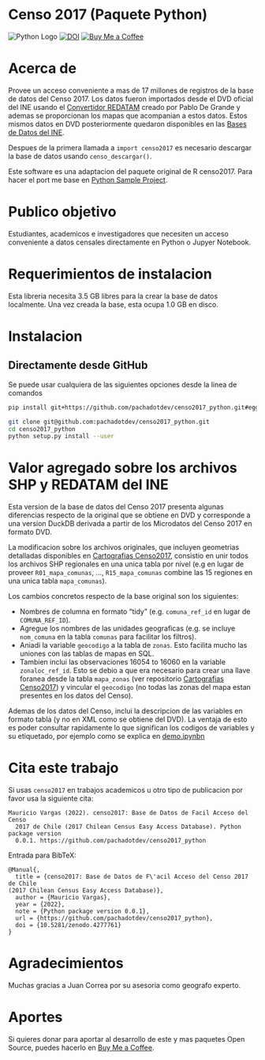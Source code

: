 # Censo 2017 (Paquete Python)

<!-- badges: start -->

![Python Logo](https://www.python.org/static/community_logos/python-logo.png "Sample inline image")
[![DOI](https://zenodo.org/badge/DOI/10.5281/zenodo.4277761.svg)](https://doi.org/10.5281/zenodo.4277761)
[![Buy Me a
Coffee](https://img.shields.io/badge/buymeacoffee-pacha-yellow)](https://www.buymeacoffee.com/pacha?via=github)
<!-- badges: end -->

# Acerca de

Provee un acceso conveniente a mas de 17 millones de registros de la
base de datos del Censo 2017. Los datos fueron importados desde el DVD
oficial del INE usando el [Convertidor
REDATAM](https://github.com/discontinuos/redatam-converter/) creado por
Pablo De Grande y ademas se proporcionan los mapas que acompanian a
estos datos. Estos mismos datos en DVD posteriormente quedaron
disponibles en las [Bases de Datos del
INE](https://www.ine.cl/estadisticas/sociales/censos-de-poblacion-y-vivienda/poblacion-y-vivienda).

Despues de la primera llamada a `import censo2017` es necesario
descargar la base de datos usando `censo_descargar()`.

Este software es una adaptacion del paquete original de R censo2017. Para hacer el port me base 
en [Python Sample Project](https://github.com/pypa/sampleproject).

# Publico objetivo

Estudiantes, academicos e investigadores que necesiten un acceso
conveniente a datos censales directamente en Python o Jupyer Notebook.

# Requerimientos de instalacion

Esta libreria necesita 3.5 GB libres para la crear la base de datos
localmente. Una vez creada la base, esta ocupa 1.0 GB en disco.

# Instalacion

## Directamente desde GitHub

Se puede usar cualquiera de las siguientes opciones desde la linea de comandos

```bash
pip install git+https://github.com/pachadotdev/censo2017_python.git#egg=censo2017
```

```bash
git clone git@github.com:pachadotdev/censo2017_python.git
cd censo2017_python
python setup.py install --user
```

# Valor agregado sobre los archivos SHP y REDATAM del INE

Esta version de la base de datos del Censo 2017 presenta algunas
diferencias respecto de la original que se obtiene en DVD y corresponde
a una version DuckDB derivada a partir de los Microdatos del Censo 2017
en formato DVD.

La modificacion sobre los archivos originales, que incluyen geometrias
detalladas disponibles en [Cartografias
Censo2017](https://github.com/ropensci/censo2017-cartografias),
consistio en unir todos los archivos SHP regionales en una unica tabla
por nivel (e.g en lugar de proveer `R01_mapa_comunas`, …,
`R15_mapa_comunas` combine las 15 regiones en una unica tabla
`mapa_comunas`).

Los cambios concretos respecto de la base original son los siguientes:

-   Nombres de columna en formato “tidy” (e.g. `comuna_ref_id` en lugar
    de `COMUNA_REF_ID`).
-   Agregue los nombres de las unidades geograficas (e.g. se incluye
    `nom_comuna` en la tabla `comunas` para facilitar los filtros).
-   Aniadi la variable `geocodigo` a la tabla de `zonas`. Esto facilita
    mucho las uniones con las tablas de mapas en SQL.
-   Tambien inclui las observaciones 16054 to 16060 en la variable
    `zonaloc_ref_id`. Esto se debio a que era necesario para crear una
    llave foranea desde la tabla `mapa_zonas` (ver repositorio
    [Cartografias
    Censo2017](https://github.com/ropensci/censo2017-cartografias)) y
    vincular el `geocodigo` (no todas las zonas del mapa estan presentes
    en los datos del Censo).

Ademas de los datos del Censo, inclui la descripcion de las variables en
formato tabla (y no en XML como se obtiene del DVD). La ventaja de esto
es poder consultar rapidamente lo que significan los codigos de
variables y su etiquetado, por ejemplo como se explica en 
[demo.ipynbn](https://github.com/pachadotdev/censo2017_python/blob/main/demo.ipynb)

# Cita este trabajo

Si usas `censo2017` en trabajos academicos u otro tipo de publicacion
por favor usa la siguiente cita:

    Mauricio Vargas (2022). censo2017: Base de Datos de Facil Acceso del Censo
      2017 de Chile (2017 Chilean Census Easy Access Database). Python package version
      0.0.1. https://github.com/pachadotdev/censo2017_python

Entrada para BibTeX:

    @Manual{,
      title = {censo2017: Base de Datos de F\'acil Acceso del Censo 2017 de Chile
    (2017 Chilean Census Easy Access Database)},
      author = {Mauricio Vargas},
      year = {2022},
      note = {Python package version 0.0.1},
      url = {https://github.com/pachadotdev/censo2017_python},
      doi = {10.5281/zenodo.4277761}
    }

# Agradecimientos

Muchas gracias a Juan Correa por su asesoria como geografo experto.

# Aportes

Si quieres donar para aportar al desarrollo de este y mas paquetes Open
Source, puedes hacerlo en [Buy Me a
Coffee](https://www.buymeacoffee.com/pacha/).
